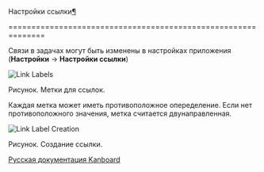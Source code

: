 Настройки ссылки[¶](#link-settings "Ссылка на этот заголовок")

==============================================================



Связи в задачах могут быть изменены в настройках приложения (**Настройки** -\> **Настройки ссылки**)



![Link Labels](https://kanboard.net/screenshots/documentation/link-labels.png)



Рисунок. Метки для ссылок.



Каждая метка может иметь противоположное опеределение. Если нет противоположного значения, метка считается двунаправленная.



![Link Label Creation](https://kanboard.net/screenshots/documentation/link-label-creation.png)



Рисунок. Создание ссылки.



 



 



 



 



 



 



[Русская документация Kanboard](http://kanboard.ru/doc/)

